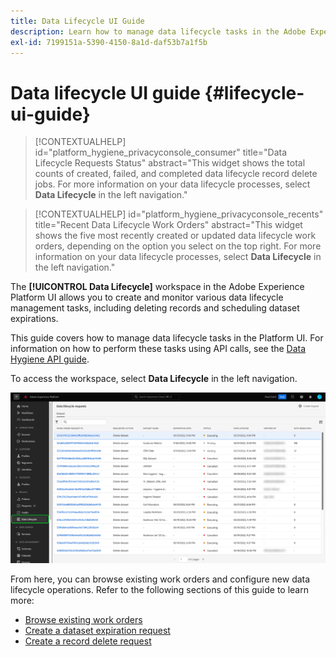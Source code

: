 ```yaml
---
title: Data Lifecycle UI Guide
description: Learn how to manage data lifecycle tasks in the Adobe Experience Platform user interface.
exl-id: 7199151a-5390-4150-8a1d-daf53b7a1f5b
---
```

# Data lifecycle UI guide {#lifecycle-ui-guide}

>[!CONTEXTUALHELP]
>id="platform_hygiene_privacyconsole_consumer"
>title="Data Lifecycle Requests Status"
>abstract="This widget shows the total counts of created, failed, and completed data lifecycle record delete jobs. For more information on your data lifecycle processes, select **Data Lifecycle** in the left navigation."

>[!CONTEXTUALHELP]
>id="platform_hygiene_privacyconsole_recents"
>title="Recent Data Lifecycle Work Orders"
>abstract="This widget shows the five most recently created or updated data lifecycle work orders, depending on the option you select on the top right. For more information on your data lifecycle processes, select **Data Lifecycle** in the left navigation."

The **[!UICONTROL Data Lifecycle]** workspace in the Adobe Experience Platform UI allows you to create and monitor various data lifecycle management tasks, including deleting records and scheduling dataset expirations.

This guide covers how to manage data lifecycle tasks in the Platform UI. For information on how to perform these tasks using API calls, see the [Data Hygiene API guide](../api/overview.md).

To access the workspace, select **Data Lifecycle** in the left navigation.

![The [!UICONTROL Data Lifecycle] workspace in the Platform UI, with [!UICONTROL Data Lifecycle] highlighted in the left navigation.](../images/ui/overview/home.png)

From here, you can browse existing work orders and configure new data lifecycle operations. Refer to the following sections of this guide to learn more:

* [Browse existing work orders](./browse.md)
* [Create a dataset expiration request](./dataset-expiration.md)
* [Create a record delete request](./record-delete.md)
